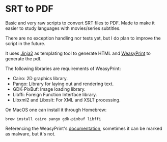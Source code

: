 # SRT to PDF

Basic and very raw scripts to convert SRT files to PDF. Made to make it easier to study languages with movies/series subtitles.

There are no exception handling nor tests yet, but I do plan to improve the script in the future.

It uses [Jinja2](https://jinja.palletsprojects.com/) as templating tool to generate HTML and [WeasyPrint](https://weasyprint.org) to generate the pdf.

The following libraries are requirements of WeasyPrint:

- Cairo: 2D graphics library.
- Pango: Library for laying out and rendering text.
- GDK-PixBuf: Image loading library.
- Libffi: Foreign Function Interface library.
- Libxml2 and Libxslt: For XML and XSLT processing.

On MacOS one can install it through Homebrew:
```
brew install cairo pango gdk-pixbuf libffi
```

Referencing the WeasyPrint's [documentation](https://doc.courtbouillon.org/weasyprint/stable/first_steps.html#installation), sometimes it can be marked as malware, but it's not.
